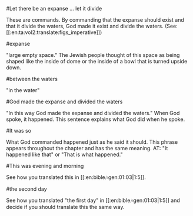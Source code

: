 #Let there be an expanse ... let it divide

These are commands. By commanding that the expanse should exist and that it divide the waters, God made it exist and divide the waters. (See: [[:en:ta:vol2:translate:figs_imperative]])

#expanse

"large empty space." The Jewish people thought of this space as being shaped like the inside of dome or the inside of a bowl that is turned upside down.

#between the waters

"in the water"

#God made the expanse and divided the waters

"In this way God made the expanse and divided the waters." When God spoke, it happened. This sentence explains what God did when he spoke.

#It was so

What God commanded happened just as he said it should. This phrase appears throughout the chapter and has the same meaning. AT: "It happened like that" or "That is what happened."

#This was evening and morning

See how you translated this in [[:en:bible:notes:gen:01:03|1:5]].

#the second day

See how you translated "the first day" in [[:en:bible:notes:gen:01:03|1:5]] and decide if you should translate this the same way.